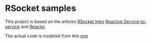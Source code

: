 # RSocket samples

This project is based on the articles [RSocket Intro](https://www.baeldung.com/rsocket)
[Reactive Service-to-service](https://dzone.com/articles/reactive-service-to-service-communication-with-rso-1)
and [Reactor](https://www.baeldung.com/reactor-core).

The actual code is modeled from this [one](https://github.com/b3rnoulli/rsocket-examples)

